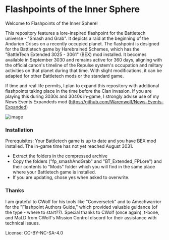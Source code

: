 # Flashpoints of the Inner Sphere

Welcome to Flashpoints of the Inner Sphere!

This repository features a lore-inspired flashpoint for the Battletech universe - "Smash and Grab". 
It depicts a raid at the beginning of the Andurien Crises on a recently occupied planet. The flashpoint is designed for the Battletech game by 
Harebrained Schemes, which has the "BattleTech Extended 3025 - 3061" (BEX) mod installed. 
It becomes available in September 3030 and remains active for 360 days, aligning with the official canon's timeline of the Repulse system's occupation
and miltary activities on that planet during that time. 
With slight modifications, it can be adapted for other Battletech mods or the standard game.

If time and real life permits, I plan to expand this repository with additional flashpoints taking place in the time before the Clan invasion. 
If you are playing this during 3030s and 3040s in-game, I strongly advise use of my News Events Expandeds mod (https://github.com/Warenwolf/News-Events-Expanded)

![image](https://github.com/Warenwolf/Flashpoints-of-the-Inner-Sphere/assets/136007621/76f3fbb2-7d51-4d3c-925d-00ad1f75ddf3)


### Installation

Prerequisites: Your Battletech game is up to date and you have BEX mod installed. The in-game time has not yet reached August 3031. 


* Extract the folders in the compressed archive
* Copy the folders ("fp_smashAndGrab" and "BT_Extended_FPLore") and their contents to "Mods" folder which you will find in the same place
  where your Battletech game is installed.
* If you are updating, chose yes when asked to overwrite. 

### Thanks
I am grateful to CWolf for his tools like "Conversetek" and to Amechwarrior for the "Flashpoint Authors Guide," which provided valuable guidance (of the type - where to start??). 
Special thanks to CWolf (once again), t-bone, and Mal.D from CWolf's Mission Control discord for their assistance with technical issues.

License: CC-BY-NC-SA-4.0

